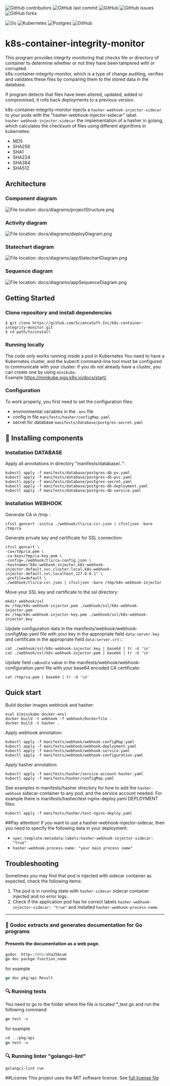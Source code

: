 ![GitHub contributors](https://img.shields.io/github/contributors/ScienceSoft-Inc/k8s-container-integrity-monitor)
![GitHub last commit](https://img.shields.io/github/last-commit/ScienceSoft-Inc/k8s-container-integrity-monitor)
![GitHub](https://img.shields.io/github/license/ScienceSoft-Inc/k8s-container-integrity-monitor)
![GitHub issues](https://img.shields.io/github/issues/ScienceSoft-Inc/k8s-container-integrity-monitor)
![GitHub forks](https://img.shields.io/github/forks/ScienceSoft-Inc/k8s-container-integrity-monitor)

![Go](https://img.shields.io/badge/go-%2300ADD8.svg?style=for-the-badge&logo=go&logoColor=white)
![Kubernetes](https://img.shields.io/badge/kubernetes-%23326ce5.svg?style=for-the-badge&logo=kubernetes&logoColor=white)
![Postgres](https://img.shields.io/badge/postgres-%23316192.svg?style=for-the-badge&logo=postgresql&logoColor=white)
![GitHub](https://img.shields.io/badge/github-%23121011.svg?style=for-the-badge&logo=github&logoColor=white)

# k8s-container-integrity-monitor

This program provides integrity monitoring that checks file or   directory of container to determine whether or not they have been tampered with or corrupted.  
k8s-container-integrity-monitor, which is a type of change auditing, verifies and validates these files by comparing them to the stored data in the database.  

If program detects that files have been altered, updated, added or compromised, it rolls back deployments to a previous version.

k8s-container-integrity-monitor injects a `hasher-webhook-injector-sidecar` to your pods with the "hasher-webhook-injector-sidecar" label.  
`hasher-webhook-injector-sidecar` the implementation of a hasher in golang, which calculates the checksum of files using different algorithms in kubernetes:
* MD5
* SHA256
* SHA1
* SHA224
* SHA384
* SHA512

## Architecture
### Component diagram
![File location: docs/diagrams/projectStructure.png](/docs/diagrams/projectStructure.png?raw=true "Component diagram")
### Activity diagram
![File location: docs/diagrams/deployDiagram.png](/docs/diagrams/deployDiagram.png?raw=true "Activity diagram") 
### Statechart diagram
![File location: docs/diagrams/appStatechartDiagram.png](/docs/diagrams/appStatechartDiagram.png?raw=true "Statechart diagram")
### Sequence diagram
![File location: docs/diagrams/appSequenceDiagram.png](/docs/diagrams/appSequenceDiagram.png?raw=true "Sequence diagram") 
## Getting Started

### Clone repository and install dependencies
```
$ git clone https://github.com/ScienceSoft-Inc/k8s-container-integrity-monitor.git
$ cd path/to/install
```
### Running locally
The code only works running inside a pod in Kubernetes
You need to have a Kubernetes cluster, and the kubectl command-line tool must be configured to communicate with your cluster.
If you do not already have a cluster, you can create one by using `minikube`.  
Example https://minikube.sigs.k8s.io/docs/start/

### Configuration
To work properly, you first need to set the configuration files:
+ environmental variables in the `.env` file
+ config in file `manifests/hasher/configMap.yaml`
+ secret for database `manifests/database/postgres-secret.yaml`


## :hammer: Installing components

### Installation DATABASE
Apply all annotations in directory "manifests/database/..":
```
kubectl apply -f manifests/database/postgres-db-pv.yaml
kubectl apply -f manifests/database/postgres-db-pvc.yaml
kubectl apply -f manifests/database/postgres-secret.yaml
kubectl apply -f manifests/database/postgres-db-deployment.yaml
kubectl apply -f manifests/database/postgres-db-service.yaml
```

### Installation WEBHOOK
Generate CA in /tmp :
```
cfssl gencert -initca ./webhook/tls/ca-csr.json | cfssljson -bare /tmp/ca
```

Generate private key and certificate for SSL connection:
```
cfssl gencert \
-ca=/tmp/ca.pem \
-ca-key=/tmp/ca-key.pem \
-config=./webhook/tls/ca-config.json \
-hostname="k8s-webhook-injector,k8s-webhook-injector.default.svc.cluster.local,k8s-webhook-injector.default.svc,localhost,127.0.0.1" \
-profile=default \
./webhook/tls/ca-csr.json | cfssljson -bare /tmp/k8s-webhook-injector
```

Move your SSL key and certificate to the ssl directory:
```
mkdir webhook/ssl
mv /tmp/k8s-webhook-injector.pem ./webhook/ssl/k8s-webhook-injector.pem
mv /tmp/k8s-webhook-injector-key.pem ./webhook/ssl/k8s-webhook-injector.key
```

Update configuration data in the manifests/webhook/webhook-configMap.yaml file with your key in the appropriate field `data:server.key` and certificate in the appropriate field `data:server.crt:`:
```
cat ./webhook/ssl/k8s-webhook-injector.key | base64 | tr -d '\n'
cat ./webhook/ssl/k8s-webhook-injector.pem | base64 | tr -d '\n'
```

Update field `caBundle` value in the manifests/webhook/webhook-configuration.yaml file with your base64 encoded CA certificate:
```
cat /tmp/ca.pem | base64 | tr -d '\n'
```

## Quick start
Build docker images webhook and hasher:
```
eval $(minikube docker-env)
docker build -t webhook -f webhook/Dockerfile .
docker build -t hasher .
```
Apply webhook annotation:
```
kubectl apply -f manifests/webhook/webhook-configMap.yaml
kubectl apply -f manifests/webhook/webhook-deployment.yaml
kubectl apply -f manifests/webhook/webhook-service.yaml
kubectl apply -f manifests/webhook/webhook-configuration.yaml
```
Apply hasher annotation:
```
kubectl apply -f manifests/hasher/service-account-hasher.yaml
kubectl apply -f manifests/hasher/configMap.yaml
```

See examples in manifests/hasher directory for how to add the `hasher-webhook` sidecar-container to any pod, and the service account needed.
For example there is manifests/hasher/test-nginx-deploy.yaml DEPLOYMENT files:
```
kubectl apply -f manifests/hasher/test-nginx-deploy.yaml
```

##Pay attention!
If you want to use a hasher-webhook-injector-sidecar, then you need to specify the following data in your deployment:
+ `spec:template:metadata:labels:hasher-webhook-injector-sidecar: "true"`
+ `hasher-webhook-process-name: "your main process name"`

## Troubleshooting
Sometimes you may find that pod is injected with sidecar container as expected, check the following items:

1) The pod is in running state with `hasher-sidecar` sidecar container injected and no error logs.
2) Check if the application pod has he correct labels `hasher-webhook-injector-sidecar: "true"` and installed `hasher-webhook-process-name`.
___________________________
### :notebook_with_decorative_cover: Godoc extracts and generates documentation for Go programs
#### Presents the documentation as a web page.
```go
godoc -http=:6060/sha256sum
go doc packge.function_name
```
for example
```go
go doc pkg/api.Result
```

### :mag: Running tests

You need to go to the folder where the file is located *_test.go and run the following command:
```go
go test -v
```

for example
```go
cd ../pkg/api
go test -v
```

### :mag: Running linter "golangci-lint"
```
golangci-lint run
```

##License
This project uses the MIT software license. See [full license file](https://github.com/ScienceSoft-Inc/k8s-container-integrity-monitor/blob/main/LICENSE)